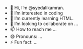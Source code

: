 - 👋 Hi, I’m @syedalikamran.
- 👀 I’m interested in coding
- 🌱 I’m currently learning HTML.
- 💞️ I’m looking to collaborate on ...
- 📫 How to reach me ...
- 😄 Pronouns: ...
- ⚡ Fun fact: ...

<!---
syedalikamran/syedalikamran is a ✨ special ✨ repository because its `README.md` (this file) appears on your GitHub profile.
You can click the Preview link to take a look at your changes.
--->
